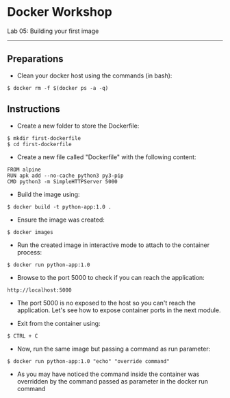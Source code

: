 # Docker Workshop
Lab 05: Building your first image

---

## Preparations

 - Clean your docker host using the commands (in bash):

```
$ docker rm -f $(docker ps -a -q)
```

## Instructions

 - Create a new folder to store the Dockerfile:
```
$ mkdir first-dockerfile
$ cd first-dockerfile
```

 - Create a new file called "Dockerfile" with the following content:
```
FROM alpine
RUN apk add --no-cache python3 py3-pip
CMD python3 -m SimpleHTTPServer 5000

```

 - Build the image using:
```
$ docker build -t python-app:1.0 .
```

 - Ensure the image was created:
```
$ docker images
```

 - Run the created image in interactive mode to attach to the container process:
```
$ docker run python-app:1.0
```

 - Browse to the port 5000 to check if you can reach the application:
```
http://localhost:5000
```

 - The port 5000 is no exposed to the host so you can't reach the application. Let's see how to expose container ports in the next module.

 - Exit from the container using:
```
$ CTRL + C
```

 - Now, run the same image but passing a command as run parameter:
```
$ docker run python-app:1.0 "echo" "override command"
```

 - As you may have noticed the command inside the container was overridden by the command passed as parameter in the docker run command
 
